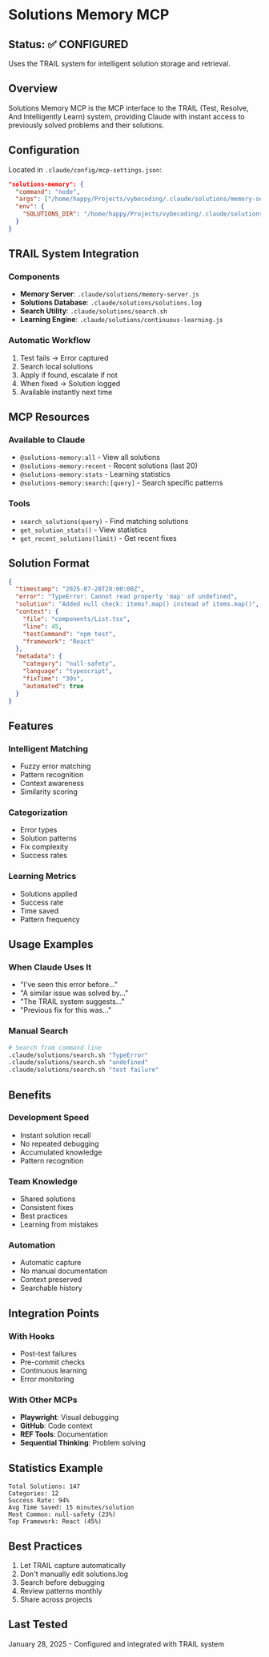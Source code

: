 # Solutions Memory MCP

## Status: ✅ CONFIGURED

Uses the TRAIL system for intelligent solution storage and retrieval.

## Overview

Solutions Memory MCP is the MCP interface to the TRAIL (Test, Resolve, And Intelligently Learn) system, providing Claude with instant access to previously solved problems and their solutions.

## Configuration

Located in `.claude/config/mcp-settings.json`:
```json
"solutions-memory": {
  "command": "node",
  "args": ["/home/happy/Projects/vybecoding/.claude/solutions/memory-server.js"],
  "env": {
    "SOLUTIONS_DIR": "/home/happy/Projects/vybecoding/.claude/solutions"
  }
}
```

## TRAIL System Integration

### Components
- **Memory Server**: `.claude/solutions/memory-server.js`
- **Solutions Database**: `.claude/solutions/solutions.log`
- **Search Utility**: `.claude/solutions/search.sh`
- **Learning Engine**: `.claude/solutions/continuous-learning.js`

### Automatic Workflow
1. Test fails → Error captured
2. Search local solutions
3. Apply if found, escalate if not
4. When fixed → Solution logged
5. Available instantly next time

## MCP Resources

### Available to Claude
- `@solutions-memory:all` - View all solutions
- `@solutions-memory:recent` - Recent solutions (last 20)
- `@solutions-memory:stats` - Learning statistics
- `@solutions-memory:search:[query]` - Search specific patterns

### Tools
- `search_solutions(query)` - Find matching solutions
- `get_solution_stats()` - View statistics
- `get_recent_solutions(limit)` - Get recent fixes

## Solution Format

```json
{
  "timestamp": "2025-07-28T20:00:00Z",
  "error": "TypeError: Cannot read property 'map' of undefined",
  "solution": "Added null check: items?.map() instead of items.map()",
  "context": {
    "file": "components/List.tsx",
    "line": 45,
    "testCommand": "npm test",
    "framework": "React"
  },
  "metadata": {
    "category": "null-safety",
    "language": "typescript",
    "fixTime": "30s",
    "automated": true
  }
}
```

## Features

### Intelligent Matching
- Fuzzy error matching
- Pattern recognition
- Context awareness
- Similarity scoring

### Categorization
- Error types
- Solution patterns
- Fix complexity
- Success rates

### Learning Metrics
- Solutions applied
- Success rate
- Time saved
- Pattern frequency

## Usage Examples

### When Claude Uses It
- "I've seen this error before..."
- "A similar issue was solved by..."
- "The TRAIL system suggests..."
- "Previous fix for this was..."

### Manual Search
```bash
# Search from command line
.claude/solutions/search.sh "TypeError"
.claude/solutions/search.sh "undefined"
.claude/solutions/search.sh "test failure"
```

## Benefits

### Development Speed
- Instant solution recall
- No repeated debugging
- Accumulated knowledge
- Pattern recognition

### Team Knowledge
- Shared solutions
- Consistent fixes
- Best practices
- Learning from mistakes

### Automation
- Automatic capture
- No manual documentation
- Context preserved
- Searchable history

## Integration Points

### With Hooks
- Post-test failures
- Pre-commit checks
- Continuous learning
- Error monitoring

### With Other MCPs
- **Playwright**: Visual debugging
- **GitHub**: Code context
- **REF Tools**: Documentation
- **Sequential Thinking**: Problem solving

## Statistics Example

```
Total Solutions: 147
Categories: 12
Success Rate: 94%
Avg Time Saved: 15 minutes/solution
Most Common: null-safety (23%)
Top Framework: React (45%)
```

## Best Practices

1. Let TRAIL capture automatically
2. Don't manually edit solutions.log
3. Search before debugging
4. Review patterns monthly
5. Share across projects

## Last Tested

January 28, 2025 - Configured and integrated with TRAIL system